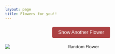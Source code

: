 ```yaml
---
layout: page
title: Flowers for you!!
---
```


<!-- This div will display the message about the flower number -->
<p id="flower-message" style="text-align: center; font-size: 18px; margin-top: 15px;"></p>

<!-- Styled button to load a new random image -->
<button id="new-flower-button" onclick="loadRandomImage()">Show Another Flower</button>

<div id="image-container" style="text-align: center; margin-top: 20px;">
    <img id="random-image" alt="Random Flower" style="max-width: 100%; height: auto;" />
</div>

<script>
// Array of image file paths in the /img/flowers directory, accounting for the base URL
const images = [
    {% for image in site.static_files %}
      {% if image.path contains '/img/flowers/' %}
        "{{ site.baseurl }}{{ image.path }}",
      {% endif %}
    {% endfor %}
];

// Function to select a random image and display it, with a message
function loadRandomImage() {
    const randomIndex = Math.floor(Math.random() * images.length); // Get a random index
    const randomImage = images[randomIndex]; // Get the image path based on random index
    document.getElementById('random-image').src = randomImage; // Set the image source
    
    // Display a message about which flower was selected
    document.getElementById('flower-message').textContent = `You landed on flower ${randomIndex + 1}`;
}

// Load a random image immediately when the page loads
window.onload = loadRandomImage;
</script>

<!-- Styling for the button -->
<style>
  #new-flower-button {
      background-color: rgb(172, 65, 66); /* Red background */
      color: white; /* White text */
      border: none; /* Remove border */
      padding: 10px 20px; /* Padding for the button */
      font-size: 16px; /* Increase font size */
      border-radius: 5px; /* Rounded corners */
      cursor: pointer; /* Pointer cursor on hover */
      transition: background-color 0.3s ease; /* Smooth hover effect */
      display: block; /* Block element for centering */
      margin: 20px auto; /* Center the button */
  }

  #new-flower-button:hover {
      background-color: rgb(172, 65, 66); /* Slightly lighter pink on hover */
  }

  /* Center the image container */
  #image-container {
      text-align: center; /* Center the image */
      margin-top: 20px; /* Spacing above the image */
  }

  /* Ensure the image is responsive */
  #random-image {
      max-width: 100%; /* Scale the image to fit its container */
      height: auto; /* Maintain aspect ratio */
      display: block; /* Ensure it's treated as a block element for centering */
      margin: 0 auto; /* Center the image horizontally */
  }
</style>